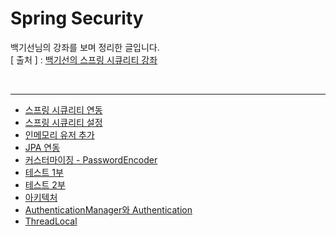 Spring Security
===========
백기선님의 강좌를 보며 정리한 글입니다.   
[ 출처 ] : [백기선의 스프링 시큐리티 강좌](https://www.inflearn.com/course/%EB%B0%B1%EA%B8%B0%EC%84%A0-%EC%8A%A4%ED%94%84%EB%A7%81-%EC%8B%9C%ED%81%90%EB%A6%AC%ED%8B%B0)    

<br/>

---
* [스프링 시큐리티 연동](https://github.com/KimYoungQ/study/blob/main/spring%20Security/1_3.md)
* [스프링 시큐리티 설정](https://github.com/KimYoungQ/study/blob/main/spring%20Security/1_4.md)
* [인메모리 유저 추가](https://github.com/KimYoungQ/study/blob/main/spring%20Security/1_5.md)
* [JPA 연동](https://github.com/KimYoungQ/study/blob/main/spring%20Security/1_6.md)
* [커스터마이징 - PasswordEncoder](https://github.com/KimYoungQ/study/blob/main/spring%20Security/1_7.md)
* [테스트 1부](https://github.com/KimYoungQ/study/blob/main/spring%20Security/1_8.md)
* [테스트 2부](https://github.com/KimYoungQ/study/blob/main/spring%20Security/1_9.md)
* [아키텍처](https://github.com/KimYoungQ/study/blob/main/spring%20Security/1_10.md)
* [AuthenticationManager와 Authentication](https://github.com/KimYoungQ/study/blob/main/spring%20Security/1_11.md)
* [ThreadLocal](https://github.com/KimYoungQ/study/blob/main/spring%20Security/1_12.md)


